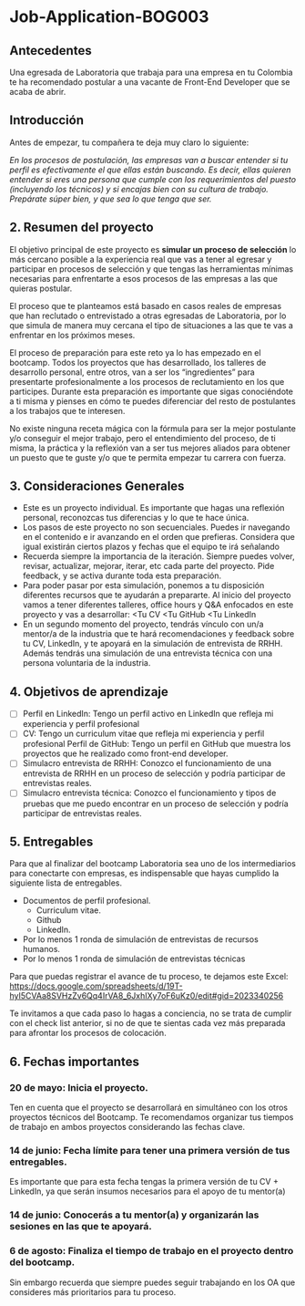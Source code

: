 # Job-Application-BOG003

## Antecedentes
Una egresada de Laboratoria que trabaja para una empresa en tu Colombia  te ha recomendado postular a una vacante de Front-End Developer que se acaba de abrir. 

## Introducción
Antes de empezar, tu compañera te deja muy claro lo siguiente:

_En los procesos de postulación, las empresas van a buscar entender si tu perfil es efectivamente el que ellas están buscando. Es decir, ellas quieren entender si eres una persona que cumple con los requerimientos del puesto (incluyendo los técnicos) y si encajas bien con su cultura de trabajo. Prepárate súper bien, y que sea lo que tenga que ser._

## 2. Resumen del proyecto 
El objetivo principal de este proyecto es **simular un proceso de selección** lo más cercano posible a la experiencia real que vas a tener al egresar y participar en procesos de selección y que tengas las herramientas mínimas necesarias para enfrentarte a esos procesos de las empresas a las que quieras postular.

El proceso que te planteamos está basado en casos reales de empresas que han reclutado o entrevistado a otras egresadas de Laboratoria, por lo que simula de manera muy cercana el tipo de situaciones a las que te vas a enfrentar en los próximos meses.

El proceso de preparación para este reto ya lo has empezado en el bootcamp. Todos los proyectos que has desarrollado, los talleres de desarrollo personal, entre otros, van a ser los “ingredientes” para presentarte profesionalmente a los procesos de reclutamiento en los que participes. Durante esta preparación es importante que sigas conociéndote a ti misma y pienses en cómo te puedes diferenciar del resto de postulantes a los trabajos que te interesen.

No existe ninguna receta mágica con la fórmula para ser la mejor postulante y/o conseguir el mejor trabajo, pero el entendimiento del proceso, de ti misma, la práctica y la reflexión van a ser tus mejores aliados para obtener un puesto que te guste y/o que te permita empezar tu carrera con fuerza.

## 3. Consideraciones Generales
* Este es un proyecto individual. Es importante que hagas una reflexión personal, reconozcas tus diferencias y lo que te hace única.
* Los pasos de este proyecto no son secuenciales. Puedes ir navegando en el contenido e ir avanzando en el orden que prefieras. Considera que igual existirán ciertos plazos y fechas que el equipo te irá señalando
* Recuerda siempre la importancia de la iteración. Siempre puedes volver, revisar, actualizar, mejorar, iterar, etc cada parte del proyecto. Pide feedback, y se activa durante toda esta preparación.
* Para poder pasar por esta simulación, ponemos a tu disposición diferentes recursos que te ayudarán a prepararte. Al inicio del proyecto vamos a tener diferentes talleres, office hours y Q&A enfocados en este proyecto y vas a desarrollar: <Tu CV <Tu GitHub <Tu LinkedIn
* En un segundo momento del proyecto, tendrás vínculo con un/a mentor/a de la industria que te hará recomendaciones y feedback sobre tu CV, LinkedIn, y te apoyará en la simulación de entrevista de RRHH. Además tendrás una simulación de una entrevista técnica con una persona voluntaria de la industria. 

## 4. Objetivos de aprendizaje 
* [ ] Perfil en LinkedIn: Tengo un perfil activo en LinkedIn que refleja mi experiencia y perfil profesional
* [ ] CV: Tengo un curriculum vitae  que refleja mi experiencia y perfil profesional
Perfil de GitHub: Tengo un perfil en GitHub que muestra los proyectos que he realizado como front-end developer. 
* [ ] Simulacro entrevista de RRHH: Conozco el funcionamiento de una entrevista de RRHH en un proceso de selección y podría participar de entrevistas reales. 
* [ ] Simulacro entrevista técnica: Conozco el funcionamiento y tipos de pruebas que me puedo encontrar en un proceso de selección y podría participar de entrevistas reales.  

## 5. Entregables
Para que al finalizar del bootcamp Laboratoria sea uno de los intermediarios para conectarte con empresas, es indispensable que hayas cumplido la siguiente lista de entregables.
* Documentos de perfil profesional.
  * Curriculum vitae.
  * Github
  * LinkedIn.
* Por lo menos 1 ronda de simulación de entrevistas de recursos humanos.
* Por lo menos 1 ronda de simulación de entrevistas técnicas

Para que puedas registrar el avance de tu proceso, te dejamos este Excel: https://docs.google.com/spreadsheets/d/19T-hyI5CVAa8SVHzZv6Qq4IrVA8_6JxhIXy7oF6uKz0/edit#gid=2023340256 

Te invitamos a que cada paso lo hagas a conciencia, no se trata de cumplir con el check list anterior, si no de que te sientas cada vez más preparada para afrontar los procesos de colocación.

## 6. Fechas importantes 
### 20 de mayo: Inicia el proyecto. 
Ten en cuenta que el proyecto se desarrollará en simultáneo con los otros proyectos técnicos del Bootcamp. Te recomendamos organizar tus tiempos de trabajo en ambos proyectos considerando las fechas clave. 

### 14 de junio: Fecha límite para tener una primera versión de tus entregables.
Es importante que para esta fecha tengas la primera versión de tu CV + LinkedIn, ya que serán insumos necesarios para el apoyo de tu mentor(a)

### 14 de junio: Conocerás a tu mentor(a) y organizarán las sesiones en las que te apoyará. 

### 6 de agosto: Finaliza el tiempo de trabajo en el proyecto dentro del bootcamp.
Sin embargo recuerda que siempre puedes seguir trabajando en los OA que consideres más prioritarios para tu proceso. 
